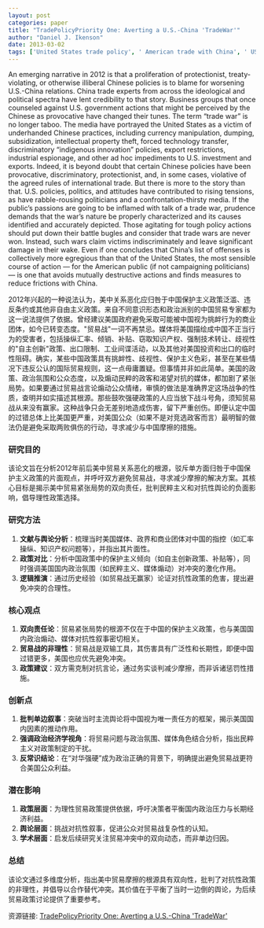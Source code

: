 ```yaml
---
layout: post
categories: paper
title: "TradePolicyPriority One: Averting a U.S.-China 'TradeWar'"
author: "Daniel J. Ikenson"
date: 2013-03-02
tags: ['United States trade policy', ' American trade with China', ' US trade deficit with China', ' economic trade barriers', ' trade war with China', ' Chinese exports', ' protectionist trade laws']
---
```


An emerging narrative in 2012 is that a proliferation of protectionist, treaty-violating, or otherwise illiberal Chinese policies is to blame for worsening U.S.-China relations. China trade experts from across the ideological and political spectra have lent credibility to that story. Business groups that once counseled against U.S. government actions that might be perceived by the Chinese as provocative have changed their tunes. The term “trade war” is no longer taboo. The media have portrayed the United States as a victim of underhanded Chinese practices, including currency manipulation, dumping, subsidization, intellectual property theft, forced technology transfer, discriminatory “indigenous innovation” policies, export restrictions, industrial espionage, and other ad hoc impediments to U.S. investment and exports. Indeed, it is beyond doubt that certain Chinese policies have been provocative, discriminatory, protectionist, and, in some cases, violative of the agreed rules of international trade. But there is more to the story than that. U.S. policies, politics, and attitudes have contributed to rising tensions, as have rabble-rousing politicians and a confrontation-thirsty media. If the public’s passions are going to be inflamed with talk of a trade war, prudence demands that the war’s nature be properly characterized and its causes identified and accurately depicted. Those agitating for tough policy actions should put down their battle bugles and consider that trade wars are never won. Instead, such wars claim victims indiscriminately and leave significant damage in their wake. Even if one concludes that China’s list of offenses is collectively more egregious than that of the United States, the most sensible course of action — for the American public (if not campaigning politicians) — is one that avoids mutually destructive actions and finds measures to reduce frictions with China.

2012年兴起的一种说法认为，美中关系恶化应归咎于中国保护主义政策泛滥、违反条约或其他非自由主义政策。来自不同意识形态和政治派别的中国贸易专家都为这一说法提供了依据。曾经建议美国政府避免采取可能被中国视为挑衅行为的商业团体，如今已转变态度。"贸易战"一词不再禁忌。媒体将美国描绘成中国不正当行为的受害者，包括操纵汇率、倾销、补贴、窃取知识产权、强制技术转让、歧视性的"自主创新"政策、出口限制、工业间谍活动，以及其他对美国投资和出口的临时性阻碍。确实，某些中国政策具有挑衅性、歧视性、保护主义色彩，甚至在某些情况下违反公认的国际贸易规则，这一点毋庸置疑。但事情并非如此简单。美国的政策、政治氛围和公众态度，以及煽动民粹的政客和渴望对抗的媒体，都加剧了紧张局势。如果要通过贸易战言论煽动公众情绪，审慎的做法是准确界定这场战争的性质，查明并如实描述其根源。那些鼓吹强硬政策的人应当放下战斗号角，须知贸易战从来没有赢家。这种战争只会无差别地造成伤害，留下严重创伤。即便认定中国的过错总体上比美国更严重，对美国公众（如果不是对竞选政客而言）最明智的做法仍是避免采取两败俱伤的行动，寻求减少与中国摩擦的措施。

### **研究目的**  
该论文旨在分析2012年前后美中贸易关系恶化的根源，驳斥单方面归咎于中国保护主义政策的片面观点，并呼吁双方避免贸易战，寻求减少摩擦的解决方案。其核心目标是揭示美中贸易紧张局势的双向责任，批判民粹主义和对抗性舆论的负面影响，倡导理性政策选择。

### **研究方法**  
1. **文献与舆论分析**：梳理当时美国媒体、政界和商业团体对中国的指控（如汇率操纵、知识产权问题等），并指出其片面性。  
2. **政策对比**：分析中国政策中的保护主义倾向（如自主创新政策、补贴等），同时强调美国国内政治氛围（如民粹主义、媒体煽动）对冲突的激化作用。  
3. **逻辑推演**：通过历史经验（如贸易战无赢家）论证对抗性政策的危害，提出避免冲突的合理性。  

### **核心观点**  
1. **双向责任论**：贸易紧张局势的根源不仅在于中国的保护主义政策，也与美国国内政治煽动、媒体对抗性叙事密切相关。  
2. **贸易战的非理性**：贸易战是双输工具，其伤害具有广泛性和长期性，即便中国过错更多，美国也应优先避免冲突。  
3. **政策建议**：双方需克制对抗言论，通过务实谈判减少摩擦，而非诉诸惩罚性措施。  

### **创新点**  
1. **批判单边叙事**：突破当时主流舆论将中国视为唯一责任方的框架，揭示美国国内因素的推动作用。  
2. **强调政治经济学视角**：将贸易问题与政治氛围、媒体角色结合分析，指出民粹主义对政策制定的干扰。  
3. **反常识结论**：在“对华强硬”成为政治正确的背景下，明确提出避免贸易战更符合美国公众利益。  

### **潜在影响**  
1. **政策层面**：为理性贸易政策提供依据，呼吁决策者平衡国内政治压力与长期经济利益。  
2. **舆论层面**：挑战对抗性叙事，促进公众对贸易战复杂性的认知。  
3. **学术层面**：启发后续研究关注贸易冲突中的双向动态，而非单边归因。  

### **总结**  
该论文通过多维度分析，指出美中贸易摩擦的根源具有双向性，批判了对抗性政策的非理性，并倡导以合作替代冲突。其价值在于平衡了当时一边倒的舆论，为后续贸易政策讨论提供了重要参考。

资源链接: [TradePolicyPriority One: Averting a U.S.-China 'TradeWar'](https://papers.ssrn.com/sol3/papers.cfm?abstract_id=2226958)
